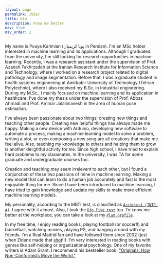 ```yaml
---
layout: page
permalink: /bio/
title: bio
description: Know me better
nav: true
nav_order: 2
---
```


My name is Pouya Karimian (پویا کریمیان in Persian). I'm an MSc holder interested in machine learning and its applications. Although I graduated from the university, I'm still looking for research opportunities in machine learning. Recently, I was a research assistant under the supervision of Prof. Azadeh Fakhrzadeh at the Iranian Research Institute for Information Science and Technology, where I worked on a research project related to digital pathology and image segmentation. Before that, I was a graduate student in health systems engineering at Amirkabir University of Technology (Tehran Polytechnic), where I also received my B.Sc. in Industrial engineering. During my M.Sc., I mainly focused on machine learning and its application in healthcare. I've done my thesis under the supervision of Prof. Abbas Ahmadi and Prof. Ammar Jalalimanesh in the area of human pose estimation.

I've always been passionate about two things: creating new things and teaching other people. Creating new helpful things has always made me happy. Making a new device with Arduino, developing new software to automate a process, making a machine learning model to solve a problem, writing a plot, or even composing a new song are all creations that make me feel alive. Also, teaching my knowledge to others and helping them to grow is another delightful activity for me. Since high school, I have tried to explain hard problems to my classmates. In the university, I was TA for some graduate and undergraduate courses too.

Creation and teaching may seem irrelevant to each other, but I found a conjunction of these two passions of mine in machine learning. Making a new model that can learn to do a human job accurately and fast is the most enjoyable thing for me. Since I have been introduced to machine learning, I have tried to gain knowledge and update my skills to make more efficient machine learning models.

My personality, according to the MBTI test, is classified as [`Architect (INTJ-A)`](https://www.16personalities.com/profiles/bc7a4e0835e4d). I agree with it almost. Also, I took the [`Big Five test`](https://bigfive-test.com/result/64d4ac99c945bb00087d7e0d) too. To know me better at the workplace, you can take a look at my [`Plum profile`](https://secure.plum.io/p/w_q5yuS2U4iM0ejTi2FONw).

In my free time, I enjoy reading books, playing football (or soccer!!) and basketball, watching movies, playing PS, and hanging around with my friends. I'm a Real Madrid fan and have followed them since 2002 (just when Zidane made that [shot](https://youtu.be/rFfomw-Z4uE?si=UD7X54t6oqETUKG8)!!). I'm very interested in reading books with genres like self-helping or organizational psychology. One of my favorite writers is Adam Grant. I recommend his bestseller book: ["Originals: How Non-Conformists Move the World."](https://adamgrant.net/book/originals/)